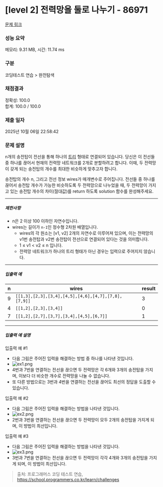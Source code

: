 # [level 2] 전력망을 둘로 나누기 - 86971 

[문제 링크](https://school.programmers.co.kr/learn/courses/30/lessons/86971) 

### 성능 요약

메모리: 9.31 MB, 시간: 11.74 ms

### 구분

코딩테스트 연습 > 완전탐색

### 채점결과

정확성: 100.0<br/>합계: 100.0 / 100.0

### 제출 일자

2025년 10월 06일 22:58:42

### 문제 설명

<p>n개의 송전탑이 전선을 통해 하나의 <a href="https://en.wikipedia.org/wiki/Tree_(data_structure)" target="_blank" rel="noopener">트리</a> 형태로 연결되어 있습니다. 당신은 이 전선들 중 하나를 끊어서 현재의 전력망 네트워크를 2개로 분할하려고 합니다. 이때, 두 전력망이 갖게 되는 송전탑의 개수를 최대한 비슷하게 맞추고자 합니다.</p>

<p>송전탑의 개수 n, 그리고 전선 정보 wires가 매개변수로 주어집니다. 전선들 중 하나를 끊어서 송전탑 개수가 가능한 비슷하도록 두 전력망으로 나누었을 때, 두 전력망이 가지고 있는 송전탑 개수의 차이(절대값)를 return 하도록 solution 함수를 완성해주세요.</p>

<hr>

<h5>제한사항</h5>

<ul>
<li>n은 2 이상 100 이하인 자연수입니다.</li>
<li>wires는 길이가 <code>n-1</code>인 정수형 2차원 배열입니다.

<ul>
<li>wires의 각 원소는 [v1, v2] 2개의 자연수로 이루어져 있으며, 이는 전력망의 v1번 송전탑과 v2번 송전탑이 전선으로 연결되어 있다는 것을 의미합니다.</li>
<li>1 ≤ v1 &lt; v2 ≤ n 입니다.</li>
<li>전력망 네트워크가 하나의 트리 형태가 아닌 경우는 입력으로 주어지지 않습니다.</li>
</ul></li>
</ul>

<hr>

<h5>입출력 예</h5>
<table class="table">
        <thead><tr>
<th>n</th>
<th>wires</th>
<th>result</th>
</tr>
</thead>
        <tbody><tr>
<td>9</td>
<td><code>[[1,3],[2,3],[3,4],[4,5],[4,6],[4,7],[7,8],[7,9]]</code></td>
<td>3</td>
</tr>
<tr>
<td>4</td>
<td><code>[[1,2],[2,3],[3,4]]</code></td>
<td>0</td>
</tr>
<tr>
<td>7</td>
<td><code>[[1,2],[2,7],[3,7],[3,4],[4,5],[6,7]]</code></td>
<td>1</td>
</tr>
</tbody>
      </table>
<hr>

<h5>입출력 예 설명</h5>

<p>입출력 예 #1</p>

<ul>
<li>다음 그림은 주어진 입력을 해결하는 방법 중 하나를 나타낸 것입니다.</li>
<li><img src="https://grepp-programmers.s3.ap-northeast-2.amazonaws.com/files/production/5b8a0dcd-cba0-47ca-b5e3-d3bafc81f9d6/ex1.png" title="" alt="ex1.png"></li>
<li>4번과 7번을 연결하는 전선을 끊으면 두 전력망은 각 6개와 3개의 송전탑을 가지며, 이보다 더 비슷한 개수로 전력망을 나눌 수 없습니다.</li>
<li>또 다른 방법으로는 3번과 4번을 연결하는 전선을 끊어도 최선의 정답을 도출할 수 있습니다.</li>
</ul>

<p>입출력 예 #2</p>

<ul>
<li>다음 그림은 주어진 입력을 해결하는 방법을 나타낸 것입니다.</li>
<li><img src="https://grepp-programmers.s3.ap-northeast-2.amazonaws.com/files/production/b28865e1-a18e-429d-ae7a-14e77e801539/ex2.png" title="" alt="ex2.png"></li>
<li>2번과 3번을 연결하는 전선을 끊으면 두 전력망이 모두 2개의 송전탑을 가지게 되며, 이 방법이 최선입니다.</li>
</ul>

<p>입출력 예 #3</p>

<ul>
<li>다음 그림은 주어진 입력을 해결하는 방법을 나타낸 것입니다.</li>
<li><img src="https://grepp-programmers.s3.ap-northeast-2.amazonaws.com/files/production/0a7f21af-1e07-4015-8ad3-c06155c613b3/ex3.png" title="" alt="ex3.png"></li>
<li>3번과 7번을 연결하는 전선을 끊으면 두 전력망이 각각 4개와 3개의 송전탑을 가지게 되며, 이 방법이 최선입니다.</li>
</ul>


> 출처: 프로그래머스 코딩 테스트 연습, https://school.programmers.co.kr/learn/challenges
